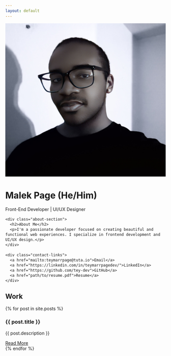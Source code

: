 ```yaml
---
layout: default
---
```


<link rel="stylesheet" href="style.css">

<div class="container">
  <div class="left-section">
    <div class="profile-section">
      <img src="avatar1.png" alt="Profile Picture" class="avatar">
      <h1>Malek Page (He/Him)</h1>
      <div class="title">Front-End Developer | UI/UX Designer</div>
    </div>
    
    <div class="about-section">
      <h2>About Me</h2>
      <p>I'm a passionate developer focused on creating beautiful and functional web experiences. I specialize in frontend development and UI/UX design.</p>
    </div>
    
    <div class="contact-links">
      <a href="mailto:teymarrpage@tuta.io">Email</a>
      <a href="https://linkedin.com/in/teymarrpagedev/">LinkedIn</a>
      <a href="https://github.com/tey-dev">GitHub</a>
      <a href="path/to/resume.pdf">Resume</a>
    </div>
  </div>

  <div class="projects-section">
    <h2>Work</h2>
    {% for post in site.posts %}
    <div class="project-card">
      <h3>{{ post.title }}</h3>
      <p>{{ post.description }}</p>
      <div class="project-links">
        <a href="{{ post.url }}" target="_blank">Read More</a>
      </div>
    </div>
    {% endfor %}
  </div>
</div>
